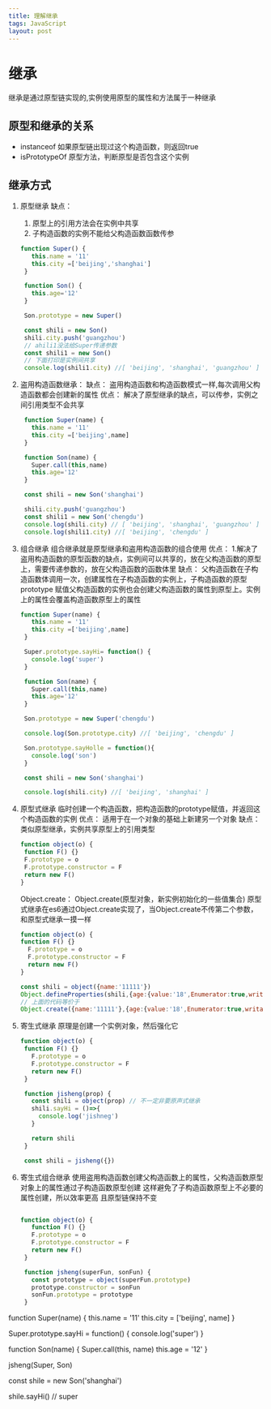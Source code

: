 ```yaml
---
title: 理解继承
tags: JavaScript
layout: post
---
```


# 继承

继承是通过原型链实现的,实例使用原型的属性和方法属于一种继承

## 原型和继承的关系

- instanceof 如果原型链出现过这个构造函数，则返回true
- isPrototypeOf 原型方法，判断原型是否包含这个实例

## 继承方式

1. 原型继承
   缺点：
   1. 原型上的引用方法会在实例中共享
   2. 子构造函数的实例不能给父构造函数函数传参

   ```javascript
   function Super() {
      this.name = '11'
      this.city =['beijing','shanghai']
    }

    function Son() {
      this.age='12'
    }

    Son.prototype = new Super()

    const shili = new Son()
    shili.city.push('guangzhou')
    // ahili1没法给Super传递参数
    const shili1 = new Son()
    // 下面打印是实例间共享
    console.log(shili1.city) //[ 'beijing', 'shanghai', 'guangzhou' ] 
   ```

2. 盗用构造函数继承：
   缺点：
   盗用构造函数和构造函数模式一样,每次调用父构造函数都会创建新的属性
   优点：
   解决了原型继承的缺点，可以传参，实例之间引用类型不会共享

   ```javascript
    function Super(name) {
      this.name = '11'
      this.city =['beijing',name]
    }

    function Son(name) {
      Super.call(this,name)
      this.age='12'
    }

    const shili = new Son('shanghai')

    shili.city.push('guangzhou')
    const shili1 = new Son('chengdu')
    console.log(shili.city) // [ 'beijing', 'shanghai', 'guangzhou' ]
    console.log(shili1.city) //[ 'beijing', 'chengdu' ]
   ```

3. 组合继承
   组合继承就是原型继承和盗用构造函数的组合使用
   优点：
   1.解决了盗用构造函数的原型函数的缺点，实例间可以共享的，放在父构造函数的原型上，需要传递参数的，放在父构造函数的函数体里
   缺点：
   父构造函数在子构造函数体调用一次，创建属性在子构造函数的实例上，子构造函数的原型prototype 赋值父构造函数的实例也会创建父构造函数的属性到原型上。实例上的属性会覆盖构造函数原型上的属性

   ```javascript
   function Super(name) {
      this.name = '11'
      this.city =['beijing',name]
    }

    Super.prototype.sayHi= function() {
      console.log('super')
    }

    function Son(name) {
      Super.call(this,name)
      this.age='12'
    }

    Son.prototype = new Super('chengdu')

    console.log(Son.prototype.city) //[ 'beijing', 'chengdu' ]

    Son.prototype.sayHolle = function(){
      console.log('son')
    }

    const shili = new Son('shanghai')

    console.log(shili.city) //[ 'beijing', 'shanghai' ]

   ```

4. 原型式继承
   临时创建一个构造函数，把构造函数的prototype赋值，并返回这个构造函数的实例
   优点：
   适用于在一个对象的基础上新建另一个对象
   缺点：
   类似原型继承，实例共享原型上的引用类型

   ```javascript
   function object(o) {
    function F() {}
    F.prototype = o
    F.prototype.constructor = F
    return new F()
   }
   ```

    Object.create：
    Object.create(原型对象，新实例初始化的一些值集合)
    原型式继承在es6通过Object.create实现了，当Object.create不传第二个参数，和原型式继承一摸一样

    ```javascript
    function object(o) {
    function F() {}
      F.prototype = o
      F.prototype.constructor = F
      return new F()
    }

    const shili = object({name:'11111'})
    Object.defineProperties(shili,{age:{value:'18',Enumerator:true,writable:true,configurable:true}})
    // 上面的代码等价于
    Object.create({name:'11111'},{age:{value:'18',Enumerator:true,writable:true,configurable:true}})
    ```

5. 寄生式继承
   原理是创建一个实例对象，然后强化它

   ```javascript
   function object(o) {
    function F() {}
      F.prototype = o
      F.prototype.constructor = F
      return new F()
    }

    function jisheng(prop) {
      const shili = object(prop) // 不一定非要原声式继承
      shili.sayHi = ()=>{
        console.log('jishneg')
      }

      return shili
    }

    const shili = jisheng({})
   ```

6. 寄生式组合继承
   使用盗用构造函数创建父构造函数上的属性，父构造函数原型对象上的属性通过子构造函数原型创建
   这样避免了子构造函数原型上不必要的属性创建，所以效率更高
   且原型链保持不变

   ```javascript

   function object(o) {
      function F() {}
      F.prototype = o
      F.prototype.constructor = F
      return new F()
    }

    function jsheng(superFun, sonFun) {
      const prototype = object(superFun.prototype)
      prototype.constructor = sonFun
      sonFun.prototype = prototype
    }

  function Super(name) {
    this.name = '11'
    this.city = ['beijing', name]
  }

  Super.prototype.sayHi = function() {
    console.log('super')
  }

  function Son(name) {
    Super.call(this, name)
    this.age = '12'
  }

  jsheng(Super, Son)

  const shile = new Son('shanghai')

  shile.sayHi() // super

   ```

